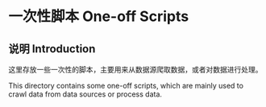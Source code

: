 # 一次性脚本 One-off Scripts

## 说明 Introduction

这里存放一些一次性的脚本，主要用来从数据源爬取数据，或者对数据进行处理。

This directory contains some one-off scripts, which are mainly used to crawl data from data sources or process data.
